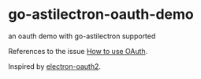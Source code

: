 # go-astilectron-oauth-demo


an oauth demo with go-astilectron supported

References to the issue [How to use OAuth](https://github.com/asticode/go-astilectron/issues/89).

Inspired by [electron-oauth2](https://github.com/mawie81/electron-oauth2).

